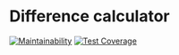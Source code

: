 # Difference calculator

[![Maintainability](https://api.codeclimate.com/v1/badges/3ecd8120ab0dd5a1e047/maintainability)](https://codeclimate.com/github/LisaProgect/difference-calculator/maintainability)
[![Test Coverage](https://api.codeclimate.com/v1/badges/3ecd8120ab0dd5a1e047/test_coverage)](https://codeclimate.com/github/LisaProgect/difference-calculator/test_coverage)

